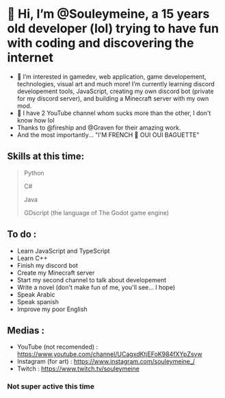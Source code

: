 # 👋 Hi, I’m @Souleymeine, a 15 years old developer (lol) trying to have fun with coding and discovering the internet
- 👀 I’m interested in gamedev, web application, game developement, technologies, visual art and much more! I’m currently learning discord developement tools, JavaScript, creating my own discord bot (private for my discord server), and building a Minecraft server with my own mod.
- 🚽 I have 2 YouTube channel whom sucks more than the other, I don't know how lol
- Thanks to @fireship and @Graven for their amazing work.
- And the most importantly... "I'M FRENCH 🥖 OUI OUI BAGUETTE"
## Skills at this time:
> Python
> 
> C#
> 
> Java
> 
> GDscript (the language of The Godot game engine)
## To do :
- Learn JavaScript and TypeScript
- Learn C++
- Finish my discord bot
- Create my Minecraft server
- Start my second channel to talk about developement
- Write a novel (don't make fun of me, you'll see... I hope)
- Speak Arabic
- Speak spanish
- Improve my poor English
## Medias :
- YouTube (not recomended) : https://www.youtube.com/channel/UCagxdKtjEFoK984fXYpZsvw
- Instagram (for art) : https://www.instagram.com/souleymeine_/
- Twitch : https://www.twitch.tv/souleymeine

### Not super active this time

<!---
Souleymeine/Souleymeine is a ✨ special ✨ repository because its `README.md` (this file) appears on your GitHub profile.
You can click the Preview link to take a look at your changes.
--->
